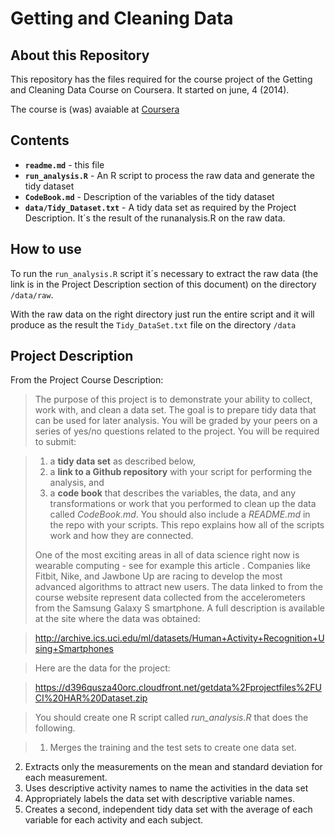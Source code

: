 Getting and Cleaning Data
========================================================

## About this Repository


This repository has the files required for the course project of the Getting and Cleaning Data Course on Coursera. It started on june, 4 (2014).

The course is (was) avaiable at [Coursera](https://class.coursera.org/getdata-004)

## Contents

* **`readme.md`** - this file
* **`run_analysis.R`** - An R script to process the raw data and generate the tidy dataset
* **`CodeBook.md`** - Description of the variables of the tidy dataset
* **`data/Tidy_Dataset.txt`** - A tidy data set as required by the Project Description. It´s the result of the runanalysis.R on the raw data.

## How to use
To run the `run_analysis.R` script it´s necessary to extract the raw data (the link is in the Project Description section of this document) on the directory `/data/raw`.

With the raw data on the right directory just run the entire script and it will produce as the result the `Tidy_DataSet.txt` file on the directory `/data`

## Project Description

From the Project Course Description:

> The purpose of this project is to demonstrate your ability to collect, work with, and clean a data set. The goal is to prepare tidy data that can be used for later analysis. You will be graded by your peers on a series of yes/no questions related to the project. You will be required to submit: 

> 1. a **tidy data set** as described below, 
> 2. a **link to a Github repository** with your script for performing the analysis, and 
> 3. a **code book** that describes the variables, the data, and any transformations or work that you performed to clean up the data called *CodeBook.md*. You should also include a *README.md* in the repo with your scripts. This repo explains how all of the scripts work and how they are connected.  
>
> One of the most exciting areas in all of data science right now is wearable computing - see for example this article . Companies like Fitbit, Nike, and Jawbone Up are racing to develop the most advanced algorithms to attract new users. The data linked to from the course website represent data collected from the accelerometers from the Samsung Galaxy S smartphone. A full description is available at the site where the data was obtained: 

> http://archive.ics.uci.edu/ml/datasets/Human+Activity+Recognition+Using+Smartphones 

> Here are the data for the project: 

> https://d396qusza40orc.cloudfront.net/getdata%2Fprojectfiles%2FUCI%20HAR%20Dataset.zip 

> You should create one R script called *run_analysis.R* that does the following. 

> 1. Merges the training and the test sets to create one data set.
2. Extracts only the measurements on the mean and standard deviation for each measurement. 
3. Uses descriptive activity names to name the activities in the data set
4. Appropriately labels the data set with descriptive variable names. 
5. Creates a second, independent tidy data set with the average of each variable for each activity and each subject. 

